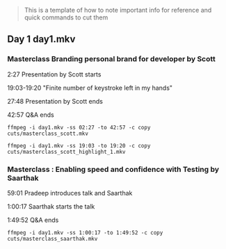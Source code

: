 > This is a template of how to note important info for reference and quick commands to cut them

## Day 1 day1.mkv

### Masterclass Branding personal brand for developer by Scott

2:27 Presentation by Scott starts

19:03-19:20 "Finite number of keystroke left in my hands"

27:48 Presentation by Scott ends

42:57 Q&A ends

`ffmpeg -i day1.mkv -ss 02:27 -to 42:57 -c copy cuts/masterclass_scott.mkv`

`ffmpeg -i day1.mkv -ss 19:03 -to 19:20 -c copy cuts/masterclass_scott_highlight_1.mkv`


### Masterclass : Enabling speed and confidence with Testing by Saarthak

59:01 Pradeep introduces talk and Saarthak

1:00:17 Saarthak starts the talk

1:49:52 Q&A ends

`ffmpeg -i day1.mkv -ss 1:00:17 -to 1:49:52 -c copy cuts/masterclass_saarthak.mkv`



